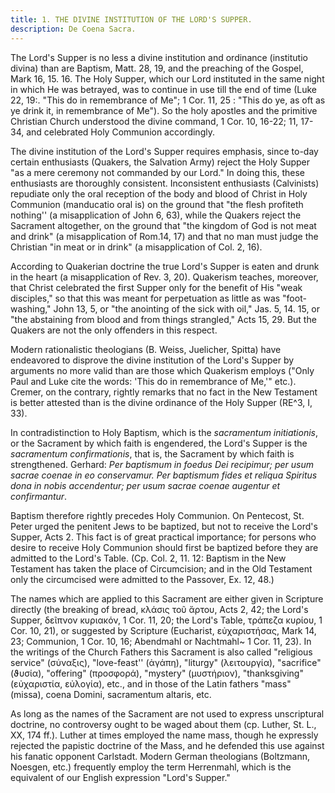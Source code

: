 ```yaml
---
title: 1. THE DIVINE INSTITUTION OF THE LORD'S SUPPER.
description: De Coena Sacra.
---
```


The Lord's Supper is no less a divine institution and ordinance (institutio divina) than are Baptism, Matt. 28, 19, and the preaching of the Gospel, Mark 16, 15. 16. The Holy Supper, which our Lord instituted in the same night in which He was betrayed, was to continue in use till the end of time (Luke 22, 19:. "This do in remembrance of Me"; 1 Cor. 11, 25 : "This do ye, as oft as ye drink it, in remembrance of Me"). So the holy apostles and the primitive Christian Church understood the divine command, 1 Cor. 10, 16-22; 11, 17-34, and celebrated Holy Communion accordingly.

The divine institution of the Lord's Supper requires emphasis, since to-day certain enthusiasts (Quakers, the Salvation Army) reject the Holy Supper "as a mere ceremony not commanded by our Lord." In doing this, these enthusiasts are thoroughly consistent. Inconsistent enthusiasts (Calvinists) repudiate only the oral reception of the body and blood of Christ in Holy Communion (manducatio oral is) on the ground that "the flesh profiteth nothing'' (a misapplication of John 6, 63), while the Quakers reject the Sacrament altogether, on the ground that "the kingdom of God is not meat and drink" (a misapplication of Rom.14, 17) and that no man must judge the Christian "in meat or in drink" (a misapplication of Col. 2, 16).

According to Quakerian doctrine the true Lord's Supper is eaten and drunk in the heart (a misapplication of Rev. 3, 20). Quakerism teaches, moreover, that Christ celebrated the first Supper only for the benefit of His "weak disciples," so that this was meant for perpetuation as little as was "foot-washing," John 13, 5, or "the anointing of the sick with oil," Jas. 5, 14. 15, or "the abstaining from blood and from things strangled," Acts 15, 29. But the Quakers are not the only offenders in this respect.

Modern rationalistic theologians (B. Weiss, Juelicher, Spitta) have endeavored to disprove the divine institution of the Lord's Supper by arguments no more valid than are those which Quakerism employs ("Only Paul and Luke cite the words: 'This do in remembrance of Me,'" etc.). Cremer, on the contrary, rightly remarks that no fact in the New Testament is better attested than is the divine ordinance of the Holy Supper (RE^3, I, 33).

In contradistinction to Holy Baptism, which is the _sacramentum initiationis_, or the Sacrament by which faith is engendered, the Lord's Supper is the _sacramentum confirmationis_, that is, the Sacrament by which faith is strengthened. Gerhard: _Per baptismum in foedus Dei recipimur; per usum sacrae coenae in eo conservamur. Per baptismum fides et reliqua Spiritus dona in nobis accendentur; per usum sacrae coenae augentur et confirmantur_.

Baptism therefore rightly precedes Holy Communion. On Pentecost, St. Peter urged the penitent Jews to be baptized, but not to receive the Lord's Supper, Acts 2. This fact is of great practical importance; for persons who desire to receive Holy Communion should first be baptized before they are admitted to the Lord's Table. (Cp. Col. 2, 11. 12: Baptism in the New Testament has taken the place of Circumcision; and in the Old Testament only the circumcised were admitted to the Passover, Ex. 12, 48.)

The names which are applied to this Sacrament are either given in Scripture directly (the breaking of bread, κλάσις τοῦ ἄρτου, Acts 2, 42; the Lord's Supper, δεῖπνον κυριακόν, 1 Cor. 11, 20; the Lord's Table, τράπεζα κυρίου, 1 Cor. 10, 21), or suggested by Scripture (Eucharist, εὐχαριστήσας, Mark 14, 23; Communion, 1 Cor. 10, 16; Abendmahl or Nachtmahl~ 1 Cor. 11, 23). In the writings of the Church Fathers this Sacrament is also called "religious service" (σύναξις), "love-feast'' (ἀγάπη), "liturgy" (λειτουργία), "sacrifice" (ϑυσία), "offering" (προσφορά), "mystery" (μυστήριον), "thanksgiving" (εὐχαριστία, εὐλογία), etc., and in those of the Latin fathers "mass" (missa), coena Domini, sacramentum altaris, etc.

As long as the names of the Sacrament are not used to express unscriptural doctrine, no controversy ought to be waged about them (cp. Luther, St. L., XX, 174 ff.). Luther at times employed the name mass, though he expressly rejected the papistic doctrine of the Mass, and he defended this use against his fanatic opponent Carlstadt. Modern German theologians (Boltzmann, Noesgen, etc.) frequently employ the term Herrenmahl, which is the equivalent of our English expression "Lord's Supper."